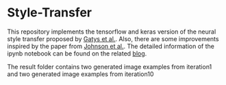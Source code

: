 # Style-Transfer
This repository implements the tensorflow and keras version of the neural style transfer proposed by [Gatys et al.](https://arxiv.org/abs/1508.06576). Also, there are some improvements inspired by the paper from [Johnson et al.](https://arxiv.org/abs/1603.08155). The detailed information of the ipynb notebook can be found on the related [blog](https://eclecticquants2040.wixsite.com/blogs/neural-style-transfer). 

The result folder contains two generated image examples from iteration1 and two generated image examples from iteration10

